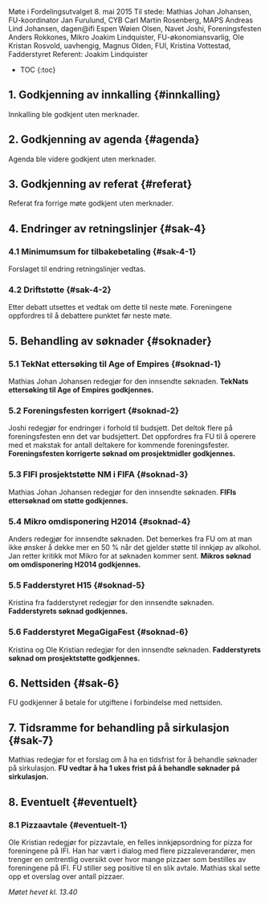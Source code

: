 Møte i Fordelingsutvalget
8. mai 2015
Til stede:
Mathias Johan Johansen, FU-koordinator
Jan Furulund, CYB
Carl Martin Rosenberg, MAPS
Andreas Lind Johansen, dagen@ifi
Espen Wøien Olsen, Navet
Joshi, Foreningsfesten
Anders Rokkones, Mikro
Joakim Lindquister, FU-økonomiansvarlig,
Ole Kristan Rosvold, uavhengig,
Magnus Olden, FUI,
Kristina Vottestad, Fadderstyret
Referent: Joakim Lindquister


* TOC
{:toc}


## 1. Godkjenning av innkalling {#innkalling}
Innkalling ble godkjent uten merknader.

## 2. Godkjenning av agenda {#agenda}
Agenda ble videre godkjent uten merknader.

## 3. Godkjenning av referat {#referat}
Referat fra forrige møte godkjent uten merknader.

## 4. Endringer av retningslinjer {#sak-4}
### 4.1 Minimumsum for tilbakebetaling {#sak-4-1}
Forslaget til endring retningslinjer vedtas.

### 4.2 Driftstøtte {#sak-4-2}
Etter debatt utsettes et vedtak om dette til neste møte. Foreningene oppfordres til å
debattere punktet før neste møte.

## 5. Behandling av søknader {#soknader}
### 5.1 TekNat ettersøking til Age of Empires {#soknad-1}
Mathias Johan Johansen redegjør for den innsendte søknaden.
**TekNats ettersøking til Age of Empires godkjennes.**

### 5.2 Foreningsfesten korrigert {#soknad-2}
Joshi redegjør for endringer i forhold til budsjett. Det deltok flere på foreningsfesten enn det var budsjettert.
Det oppfordres fra FU til å operere med et makstak for antall deltakere for kommende foreningsfester.
**Foreningsfesten korrigerte søknad om prosjektmidler godkjennes.**

### 5.3 FIFI prosjektstøtte NM i FIFA {#soknad-3}
Mathias Johan Johansen redegjør for den innsendte søknaden.
**FIFIs ettersøknad om støtte godkjennes.**

### 5.4 Mikro omdisponering H2014 {#soknad-4}
Anders redegjør for innsendte søknaden.
Det bemerkes fra FU om at man ikke ønsker å dekke mer en 50 % når det gjelder støtte til innkjøp av alkohol. 
Jan retter kritikk mot Mikro for at søknaden kommer sent.
**Mikros søknad om omdisponering H2014 godkjennes.**

### 5.5 Fadderstyret H15 {#soknad-5}
Kristina fra fadderstyret redegjør for den innsendte søknaden.
**Fadderstyrets søknad godkjennes.**

### 5.6 Fadderstyret MegaGigaFest {#soknad-6}
Kristina og Ole Kristian redegjør for den innsendte søknaden.
**Fadderstyrets søknad om prosjektstøtte godkjennes.**

## 6. Nettsiden {#sak-6}
FU godkjenner å betale for utgiftene i forbindelse med nettsiden.

## 7. Tidsramme for behandling på sirkulasjon {#sak-7}
Mathias redegjør for et forslag om å ha en tidsfrist for å behandle søknader på sirkulasjon.
**FU vedtar å ha 1 ukes frist på å behandle søknader på sirkulasjon.**

## 8. Eventuelt {#eventuelt}
### 8.1 Pizzaavtale {#eventuelt-1}
Ole Kristian redegjør for pizzavtale, en felles innkjøpsordning for pizza for foreningene på IFI. Han har vært i dialog med flere pizzaleverandører, men trenger en omtrentlig oversikt over hvor mange pizzaer som bestilles av foreningene på IFI.
FU stiller seg positive til en slik avtale. Mathias skal sette opp et overslag over antall pizzaer.

*Møtet hevet kl. 13.40*

